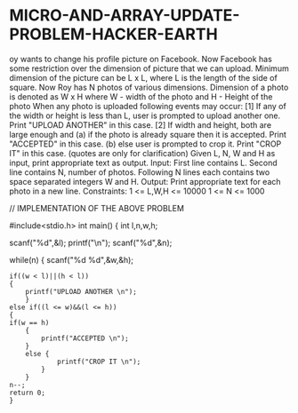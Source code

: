# MICRO-AND-ARRAY-UPDATE-PROBLEM-HACKER-EARTH
oy wants to change his profile picture on Facebook. Now Facebook has some restriction over the dimension of picture that we can upload. Minimum dimension of the picture can be L x L, where L is the length of the side of square.  Now Roy has N photos of various dimensions. Dimension of a photo is denoted as W x H  where W - width of the photo and H - Height of the photo  When any photo is uploaded following events may occur:  [1] If any of the width or height is less than L, user is prompted to upload another one. Print "UPLOAD ANOTHER" in this case. [2] If width and height, both are large enough and  (a) if the photo is already square then it is accepted. Print "ACCEPTED" in this case. (b) else user is prompted to crop it. Print "CROP IT" in this case.  (quotes are only for clarification)  Given L, N, W and H as input, print appropriate text as output.  Input: First line contains L. Second line contains N, number of photos. Following N lines each contains two space separated integers W and H.  Output: Print appropriate text for each photo in a new line.  Constraints: 1 &lt;= L,W,H &lt;= 10000 1 &lt;= N &lt;= 1000

// IMPLEMENTATION OF THE ABOVE PROBLEM




#include<stdio.h>
int main()
{
int l,n,w,h;

scanf("%d",&l);
printf("\n");
scanf("%d",&n);

while(n)
{
    scanf("%d %d",&w,&h);

    if((w < l)||(h < l))
    {
        printf("UPLOAD ANOTHER \n");
        } 
    else if((l <= w)&&(l <= h))
    {
    if(w == h)
        {
            printf("ACCEPTED \n");
        }
        else {
                printf("CROP IT \n");
            }
        }
    n--;
    return 0;
    }


